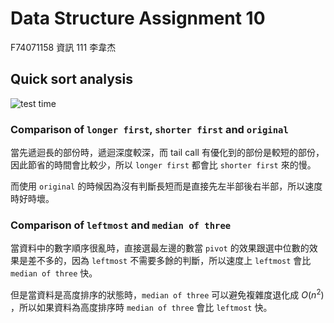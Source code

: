 # Data Structure Assignment 10

F74071158
資訊 111
李韋杰

## Quick sort analysis

![test time](./testTime.png)

### Comparison of `longer first`, `shorter first` and `original`

當先遞迴長的部份時，遞迴深度較深，而 tail call 有優化到的部份是較短的部份，因此節省的時間會比較少，所以 `longer first` 都會比 `shorter first` 來的慢。

而使用 `original` 的時候因為沒有判斷長短而是直接先左半部後右半部，所以速度時好時壞。

### Comparison of `leftmost` and `median of three`

當資料中的數字順序很亂時，直接選最左邊的數當 `pivot` 的效果跟選中位數的效果是差不多的，因為 `leftmost` 不需要多餘的判斷，所以速度上 `leftmost` 會比 `median of three` 快。

但是當資料是高度排序的狀態時，`median of three` 可以避免複雜度退化成 $O(n^2)$ ，所以如果資料為高度排序時 `median of three` 會比 `leftmost` 快。

